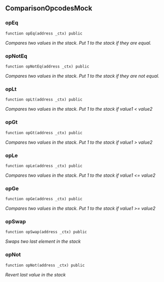 ## ComparisonOpcodesMock

### opEq

```solidity
function opEq(address _ctx) public
```

_Compares two values in the stack. Put 1 to the stack if they are equal._

### opNotEq

```solidity
function opNotEq(address _ctx) public
```

_Compares two values in the stack. Put 1 to the stack if they are not equal._

### opLt

```solidity
function opLt(address _ctx) public
```

_Compares two values in the stack. Put 1 to the stack if value1 < value2_

### opGt

```solidity
function opGt(address _ctx) public
```

_Compares two values in the stack. Put 1 to the stack if value1 > value2_

### opLe

```solidity
function opLe(address _ctx) public
```

_Compares two values in the stack. Put 1 to the stack if value1 <= value2_

### opGe

```solidity
function opGe(address _ctx) public
```

_Compares two values in the stack. Put 1 to the stack if value1 >= value2_

### opSwap

```solidity
function opSwap(address _ctx) public
```

_Swaps two last element in the stack_

### opNot

```solidity
function opNot(address _ctx) public
```

_Revert last value in the stack_

